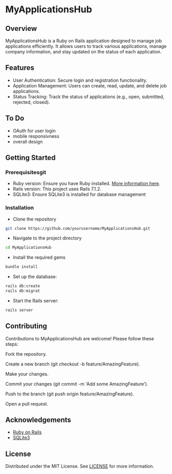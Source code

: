 # MyApplicationsHub

## Overview

MyApplicationsHub is a Ruby on Rails application designed to manage job applications efficiently. It allows users to track various applications, manage company information, and stay updated on the status of each application.

## Features

- User Authentication: Secure login and registration functionality.
- Application Management: Users can create, read, update, and delete job applications.
- Status Tracking: Track the status of applications (e.g., open, submitted, rejected, closed).

## To Do

- OAuth for user login
- mobile responsivness
- overall design

## Getting Started

### Prerequisitesgit

- Ruby version: Ensure you have Ruby installed. [More information here](https://www.ruby-lang.org/en/documentation/installation/).
- Rails version: This project uses Rails 7.1.2.
- SQLite3: Ensure SQLite3 is installed for database management

### Installation

- Clone the repository

```bash
git clone https://github.com/yourusername/MyApplicationsHub.git
```

- Navigate to the project directory

```bash
cd MyApplicationsHub
```

- Install the required gems

```bash
bundle install
```

- Set up the database:

```bash
rails db:create
rails db:migrat
```

- Start the Rails server:

```bash
rails server
```

## Contributing

Contributions to MyApplicationsHub are welcome! Please follow these steps:

Fork the repository.

Create a new branch (git checkout -b feature/AmazingFeature).

Make your changes.

Commit your changes (git commit -m 'Add some AmazingFeature').

Push to the branch (git push origin feature/AmazingFeature).

Open a pull request.

## Acknowledgements

- [Ruby on Rails](https://rubyonrails.org/)
- [SQLite3](https://www.sqlite.org/index.html)

## License

Distributed under the MIT License. See [LICENSE](./LICENSE) for more information.
